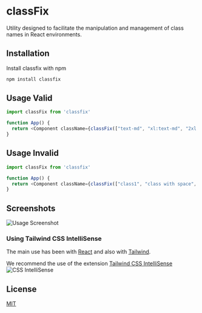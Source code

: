 
# classFix

Utility designed to facilitate the manipulation and management of class names in React environments.
## Installation

Install classfix with npm

```bash
npm install classfix
```
## Usage Valid

```javascript
import classFix from 'classfix'

function App() {
  return <Component className={classFix(["text-md", "xl:text-md", "2xl:text-xl"])} />
}
```

## Usage Invalid

```javascript
import classFix from 'classfix'

function App() {
  return <Component className={classFix(["class1", "class with space", "class3"])} />
}
```
## Screenshots

![Usage Screenshot](https://i.imgur.com/dOhMtXV.png)

### Using Tailwind CSS IntelliSense
The main use has been with [React](https://react.dev/) and also with [Tailwind](https://tailwindcss.com/).

We recommend the use of the extension [Tailwind CSS IntelliSense](https://marketplace.visualstudio.com/items?itemName=bradlc.vscode-tailwindcss)
![CSS IntelliSense](https://imgur.com/yzg6HqP.jpg)

## License

[MIT](https://choosealicense.com/licenses/mit/)

